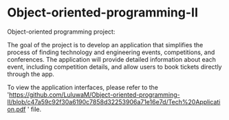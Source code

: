 # Object-oriented-programming-II

Object-oriented programming project:

The goal of the project is to develop an application that simplifies the process of finding technology and engineering events, competitions, and conferences. The application will provide detailed information about each event, including competition details, and allow users to book tickets directly through the app.

To view the application interfaces, please refer to the 'https://github.com/LuluwaM/Object-oriented-programming-II/blob/c47a59c92f30a6190c7858d32253906a71e16e7d/Tech%20Application.pdf ' file. 

